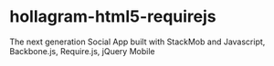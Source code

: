 hollagram-html5-requirejs
=========================

The next generation Social App built with StackMob and Javascript, Backbone.js, Require.js, jQuery Mobile